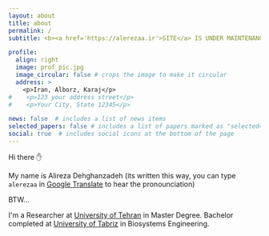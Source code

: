 ```yaml
---
layout: about
title: about
permalink: /
subtitle: <b><a href='https://alerezaa.ir'>SITE</a> IS UNDER MAINTENANCE</b> this is only a preview

profile:
  align: right
  image: prof_pic.jpg
  image_circular: false # crops the image to make it circular
  address: >
    <p>Iran, Alborz, Karaj</p>
#    <p>123 your address street</p>
#    <p>Your City, State 12345</p>

news: false  # includes a list of news items
selected_papers: false # includes a list of papers marked as "selected={true}"
social: true  # includes social icons at the bottom of the page
---
```

Hi there ✋

My name is Alireza Dehghanzadeh (its written this way, you can type `alerezaa` in [Google Translate](https://translate.google.com) to hear the pronounciation)

BTW...

I'm a Researcher at [University of Tehran](https://ut.ac.ir/en) in Master Degree. Bachelor completed at [University of Tabriz](https://tabrizu.ac.ir/en) in Biosystems Engineering.


